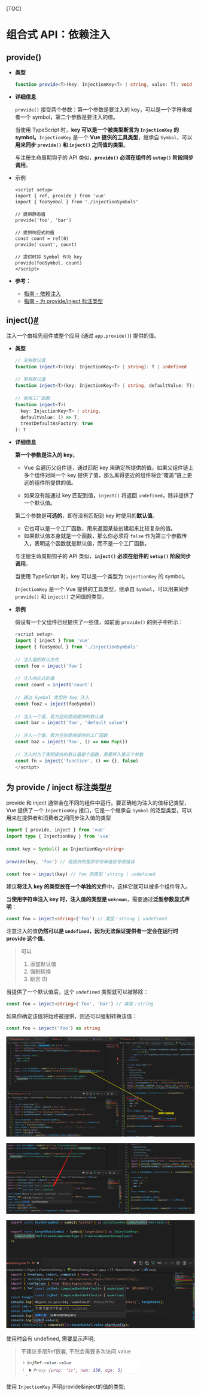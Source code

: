 [TOC]

# 组合式 API：依赖注入

## provide()

- **类型**

  ```ts
  function provide<T>(key: InjectionKey<T> | string, value: T): void
  ```

- **详细信息**

  `provide()` 接受两个参数：第一个参数是要注入的 key，可以是一个字符串或者一个 symbol，第二个参数是要注入的值。

  

  当使用 TypeScript 时，**key 可以是一个被类型断言为 `InjectionKey` 的 symbol。**`InjectionKey` 是一个 **Vue 提供的工具类型**，继承自 `Symbol`，可以**用来同步 `provide()` 和 `inject()` 之间值的类型**。

  与注册生命周期钩子的 API 类似，**`provide()` 必须在组件的 `setup()` 阶段同步调用**。

- 示例

  ```vue
  <script setup>
  import { ref, provide } from 'vue'
  import { fooSymbol } from './injectionSymbols'
  
  // 提供静态值
  provide('foo', 'bar')
  
  // 提供响应式的值
  const count = ref(0)
  provide('count', count)
  
  // 提供时将 Symbol 作为 key
  provide(fooSymbol, count)
  </script>
  ```

- **参考：**
  - [指南 - 依赖注入](https://cn.vuejs.org/guide/components/provide-inject.html)
  - [指南 - 为 provide/inject 标注类型](https://cn.vuejs.org/guide/typescript/composition-api.html#typing-provide-inject) 





## inject()[#](https://cn.vuejs.org/api/composition-api-dependency-injection.html#inject)

注入一个由祖先组件或整个应用 (通过 `app.provide()`) 提供的值。

- **类型**

  ```ts
  // 没有默认值
  function inject<T>(key: InjectionKey<T> | string): T | undefined
  
  // 带有默认值
  function inject<T>(key: InjectionKey<T> | string, defaultValue: T): T
  
  // 使用工厂函数
  function inject<T>(
    key: InjectionKey<T> | string,
    defaultValue: () => T,
    treatDefaultAsFactory: true
  ): T
  ```

- **详细信息**

  **第一个参数是注入的 key**。

  - Vue 会遍历父组件链，通过匹配 key 来确定所提供的值。如果父组件链上多个组件对同一个 key 提供了值，那么离得更近的组件将会“覆盖”链上更远的组件所提供的值。

  - 如果没有能通过 key 匹配到值，`inject()` 将返回 `undefined`，除非提供了一个默认值。

  第二个参数是**可选的**，即在没有匹配到 key 时使用的**默认值**。

  - 它也可以是一个工厂函数，用来返回某些创建起来比较复杂的值。
  - 如果默认值本身就是一个函数，那么你必须将 `false` 作为第三个参数传入，表明这个函数就是默认值，而不是一个工厂函数。

  与注册生命周期钩子的 API 类似，**`inject()` 必须在组件的 `setup()` 阶段同步调用**。

  当使用 TypeScript 时，key 可以是一个类型为 `InjectionKey` 的 symbol。

  `InjectionKey` 是一个 Vue 提供的工具类型，继承自 `Symbol`，可以用来同步 `provide()` 和 `inject()` 之间值的类型。

- **示例**

  假设有一个父组件已经提供了一些值，如前面 `provide()` 的例子中所示：

  ```ts
  <script setup>
  import { inject } from 'vue'
  import { fooSymbol } from './injectionSymbols'
  
  // 注入值的默认方式
  const foo = inject('foo')
  
  // 注入响应式的值
  const count = inject('count')
  
  // 通过 Symbol 类型的 key 注入
  const foo2 = inject(fooSymbol)
  
  // 注入一个值，若为空则使用提供的默认值
  const bar = inject('foo', 'default value')
  
  // 注入一个值，若为空则使用提供的工厂函数
  const baz = inject('foo', () => new Map())
  
  // 注入时为了表明提供的默认值是个函数，需要传入第三个参数
  const fn = inject('function', () => {}, false)
  </script>
  ```



## 为 provide / inject 标注类型[#](https://cn.vuejs.org/guide/typescript/composition-api.html#typing-provide-inject)

provide 和 inject 通常会在不同的组件中运行。要正确地为注入的值标记类型，Vue 提供了一个 `InjectionKey` 接口，它是一个继承自 `Symbol` 的泛型类型，可以用来在提供者和消费者之间同步注入值的类型

```ts
import { provide, inject } from 'vue'
import type { InjectionKey } from 'vue'

const key = Symbol() as InjectionKey<string>

provide(key, 'foo') // 若提供的是非字符串值会导致错误

const foo = inject(key) // foo 的类型：string | undefined
```

建议**将注入 key 的类型放在一个单独的文件**中，这样它就可以被多个组件导入。



当**使用字符串注入 key 时，注入值的类型是 `unknown`**，需要通过**泛型参数显式声明**：

```ts
const foo = inject<string>('foo') // 类型：string | undefined
```



注意注入的值**仍然可以是 `undefined`，因为无法保证提供者一定会在运行时 provide 这个值**。 

> 可以
>
> 1. 添加默认值
> 2. 强制转换
> 3. 断言 (!)

当提供了一个默认值后，这个 `undefined` 类型就可以被移除：

```ts
const foo = inject<string>('foo', 'bar') // 类型：string
```



如果你确定该值将始终被提供，则还可以强制转换该值：

```ts
const foo = inject('foo') as string
```



![image-20220906120032784](./imgs/image-20220906120032784.png)

![image-20220906120106930](./imgs/image-20220906120106930.png)

![image-20220906120129736](./imgs/image-20220906120129736.png)

使用时会有 undefined, 需要显示声明;

> 不建议多层Ref嵌套, 不然会需要多次访问.value
>
> ![image-20220906141802388](./imgs/image-20220906141802388.png)

 使用 `InjectionKey`  声明provide&inject的值的类型;
